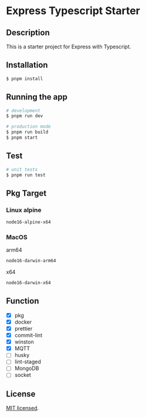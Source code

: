 # Express Typescript Starter

## Description

This is a starter project for Express with Typescript.

## Installation

```bash
$ pnpm install
```

## Running the app

```bash
# development
$ pnpm run dev

# production mode
$ pnpm run build
$ pnpm start
```

## Test

```bash
# unit tests
$ pnpm run test
```

## Pkg Target

### Linux alpine

```bash
node16-alpine-x64
```

### MacOS

arm64

```bash
node16-darwin-arm64
```

x64

```bash
node16-darwin-x64
```

## Function

- [x] pkg
- [x] docker
- [x] prettier
- [x] commit-lint
- [x] winston
- [x] MQTT
- [ ] husky
- [ ] lint-staged
- [ ] MongoDB
- [ ] socket

## License

[MIT licensed](LICENSE).
